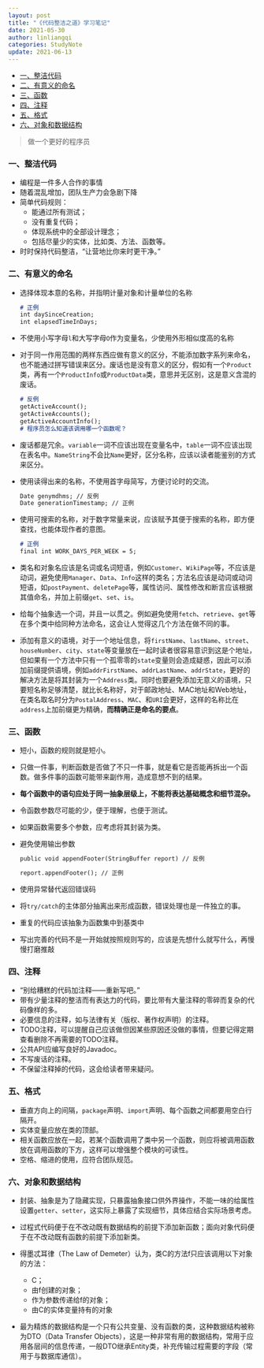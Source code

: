 ```yaml
---
layout: post
title: "《代码整洁之道》学习笔记"
date: 2021-05-30
author: linliangqi
categories: StudyNote
update: 2021-06-13
---
```


- [一、整洁代码](#一整洁代码)
- [二、有意义的命名](#二有意义的命名)
- [三、函数](#三函数)
- [四、注释](#四注释)
- [五、格式](#五格式)
- [六、对象和数据结构](#六对象和数据结构)


> 做一个更好的程序员


### 一、整洁代码
* 编程是一件多人合作的事情
* 随着混乱增加，团队生产力会急剧下降
* 简单代码规则：
  * 能通过所有测试；
  * 没有重复代码；
  * 体现系统中的全部设计理念；
  * 包括尽量少的实体，比如类、方法、函数等。
* 时时保持代码整洁，“让营地比你来时更干净。”

### 二、有意义的命名

* 选择体现本意的名称，并指明计量对象和计量单位的名称

    ``` markdown
    # 正例
    int daySinceCreation;
    int elapsedTimeInDays;
    ```

* 不使用小写字母`l`和大写字母`O`作为变量名，少使用外形相似度高的名称
* 对于同一作用范围的两样东西应做有意义的区分，不能添加数字系列来命名，也不能通过拼写错误来区分。废话也是没有意义的区分，假如有一个`Product`类，再有一个`ProductInfo`或`ProductData`类，意思并无区别，这是意义含混的废话。

    ``` markdown
    # 反例
    getActiveAccount();
    getActiveAccounts();
    getActiveAccountInfo();
    # 程序员怎么知道该调用哪一个函数呢？
    ```

* 废话都是冗余。`variable`一词不应该出现在变量名中，`table`一词不应该出现在表名中。`NameString`不会比`Name`更好，区分名称，应该以读者能鉴别的方式来区分。
* 使用读得出来的名称，不使用首字母简写，方便讨论时的交流。
  
    ``` markdown
    Date genymdhms; // 反例
    Date generationTimestamp; // 正例
    ```

* 使用可搜索的名称，对于数字常量来说，应该赋予其便于搜索的名称，即方便查找，也能体现作者的意图。

    ``` markdown
    # 正例
    final int WORK_DAYS_PER_WEEK = 5;
    ```

* 类名和对象名应该是名词或名词短语，例如`Customer`、`WikiPage`等，不应该是动词，避免使用`Manager`、`Data`、`Info`这样的类名；方法名应该是动词或动词短语，如`postPayment`、`deletePage`等，属性访问、属性修改和断言应该根据其值命名，并加上前缀`get`、`set`、`is`。
* 给每个抽象选一个词，并且一以贯之。例如避免使用`fetch`、`retrieve`、`get`等在多个类中给同种方法命名，这会让人觉得这几个方法在做不同的事。
* 添加有意义的语境，对于一个地址信息，将`firstName`、`lastName`、`street`、`houseNumber`、`city`、`state`等变量放在一起时读者很容易意识到这是个地址，但如果有一个方法中只有一个孤零零的`state`变量则会造成疑惑，因此可以添加前缀提供语境，例如`addrFirstName`、`addrLastName`、`addrState`，更好的解决方法是将其封装为一个`Address`类。同时也要避免添加无意义的语境，只要短名称足够清楚，就比长名称好，对于邮政地址、MAC地址和Web地址，在类名取名时分为`PostalAddress`、`MAC`、和`URI`会更好，这样的名称比在`address`上加前缀更为精确，**而精确正是命名的要点**。

### 三、函数
* 短小，函数的规则就是短小。
* 只做一件事，判断函数是否做了不只一件事，就是看它是否能再拆出一个函数。做多件事的函数可能带来副作用，造成意想不到的结果。
* **每个函数中的语句应处于同一抽象层级上，不能将表达基础概念和细节混杂。**
* 令函数参数尽可能的少，便于理解，也便于测试。
* 如果函数需要多个参数，应考虑将其封装为类。
* 避免使用输出参数
    
    ``` markdown
    public void appendFooter(StringBuffer report) // 反例

    report.appendFooter(); // 正例
    ```

* 使用异常替代返回错误码
* 将`try/catch`的主体部分抽离出来形成函数，错误处理也是一件独立的事。
* 重复的代码应该抽象为函数集中到基类中
* 写出完善的代码不是一开始就按照规则写的，应该是先想什么就写什么，再慢慢打磨推敲

### 四、注释
* “别给糟糕的代码加注释——重新写吧。”
* 带有少量注释的整洁而有表达力的代码，要比带有大量注释的零碎而复杂的代码像样的多。
* 必要信息的注释，如与法律有关（版权、著作权声明）的注释。
* TODO注释，可以提醒自己应该做但因某些原因还没做的事情，但要记得定期查看删除不再需要的TODO注释。
* 公共API应编写良好的Javadoc。
* 不写废话的注释。
* 不保留注释掉的代码，这会给读者带来疑问。

### 五、格式
* 垂直方向上的间隔，`package`声明、`import`声明、每个函数之间都要用空白行隔开。
* 实体变量应放在类的顶部。
* 相关函数应放在一起，若某个函数调用了类中另一个函数，则应将被调用函数放在调用函数的下方，这样可以增强整个模块的可读性。
* 空格、缩进的使用，应符合团队规范。

### 六、对象和数据结构
* 封装、抽象是为了隐藏实现，只暴露抽象接口供外界操作，不能一味的给属性设置`getter`、`setter`，这实际上暴露了实现细节，具体应结合实际场景考虑。
* 过程式代码便于在不改动既有数据结构的前提下添加新函数；面向对象代码便于在不改动既有函数的前提下添加新类。
* 得墨忒耳律（The Law of Demeter）认为，类C的方法f只应该调用以下对象的方法：
  * C；
  * 由f创建的对象；
  * 作为参数传递给f的对象；
  * 由C的实体变量持有的对象

* 最为精炼的数据结构是一个只有公共变量、没有函数的类，这种数据结构被称为DTO（Data Transfer Objects），这是一种非常有用的数据结构，常用于应用各层间的信息传递，一般DTO继承Entity类，补充传输过程需要的字段（常用于与数据库通信）。
